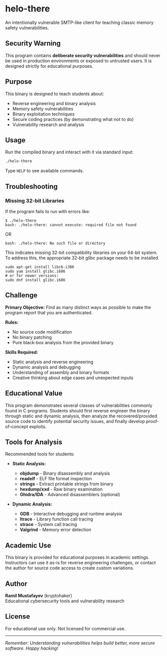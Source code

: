 # helo-there

An intentionally vulnerable SMTP-like client for teaching classic memory safety vulnerabilities.

## Security Warning

This program contains **deliberate security vulnerabilities** and should never be used in production environments or exposed to untrusted users. It is designed strictly for educational purposes.

## Purpose

This binary is designed to teach students about:
- Reverse engineering and binary analysis
- Memory safety vulnerabilities
- Binary exploitation techniques  
- Secure coding practices (by demonstrating what not to do)
- Vulnerability research and analysis

## Usage

Run the compiled binary and interact with it via standard input:

```bash
./helo-there
```

Type `HELP` to see available commands.

## Troubleshooting

### Missing 32-bit Libraries
If the program fails to run with errors like:

```
$ ./helo-there
bash: ./helo-there: cannot execute: required file not found
```

OR

```
bash: ./helo-there: No such file or directory
```

This indicates missing 32-bit compatibility libraries on your 64-bit system. To address this, the appropriate 32-bit glibc package needs to be installed.

```
sudo apt-get install libc6-i386
sudo yum install glibc.i686
# or for newer versions:
sudo dnf install glibc.i686
```

## Challenge

**Primary Objective:** Find as many distinct ways as possible to make the program report that you are authenticated.

**Rules:**
- No source code modification
- No binary patching  
- Pure black-box analysis from the provided binary

**Skills Required:**
- Static analysis and reverse engineering
- Dynamic analysis and debugging
- Understanding of assembly and binary formats
- Creative thinking about edge cases and unexpected inputs

## Educational Value

This program demonstrates several classes of vulnerabilities commonly found in C programs. Students should first reverse engineer the binary through static and dynamic analysis, then analyze the recovered/provided source code to identify potential security issues, and finally develop proof-of-concept exploits.

## Tools for Analysis

Recommended tools for students:
- **Static Analysis:**
  - **objdump** - Binary disassembly and analysis
  - **readelf** - ELF file format inspection
  - **strings** - Extract printable strings from binary
  - **hexdump/xxd** - Raw binary examination
  - **Ghidra/IDA** - Advanced disassemblers (optional)

- **Dynamic Analysis:**
  - **GDB** - Interactive debugging and runtime analysis
  - **ltrace** - Library function call tracing
  - **strace** - System call tracing
  - **Valgrind** - Memory error detection

## Academic Use

This binary is provided for educational purposes in academic settings. Instructors can use it as-is for reverse engineering challenges, or contact the author for source code access to create custom variations.

## Author

**Ramil Mustafayev** (kryptohaker)  
Educational cybersecurity tools and vulnerability research

## License

For educational use only. Not licensed for commercial use.

---

*Remember: Understanding vulnerabilities helps build better, more secure software. Happy hacking!*